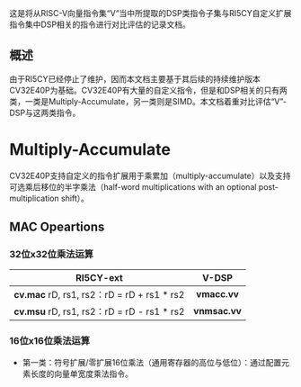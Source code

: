 这是将从RISC-V向量指令集“V“当中所提取的DSP类指令子集与RI5CY自定义扩展指令集中DSP相关的指令进行对比评估的记录文档。



## 概述

由于RI5CY已经停止了维护，因而本文档主要基于其后续的持续维护版本CV32E40P为基础。CV32E40P有大量的自定义指令，但是和DSP相关的只有两类，一类是Multiply-Accumulate，另一类则是SIMD。本文档着重对比评估“V”-DSP与这两类指令。



# Multiply-Accumulate

CV32E40P支持自定义的指令扩展用于乘累加（multiply-accumulate）以及支持可选乘后移位的半字乘法（half-word multiplications with an optional post-multiplication shift）。

## MAC Opeartions

### 32位x32位乘法运算

|                  RI5CY-ext                   |     V-DSP     |
| :------------------------------------------: | :-----------: |
| **cv.mac** rD, rs1, rs2：rD = rD + rs1 * rs2 | **vmacc.vv**  |
| **cv.msu** rD, rs1, rs2：rD = rD - rs1 * rs2 | **vnmsac.vv** |

### 16位x16位乘法运算

- 第一类：符号扩展/零扩展16位乘法（通用寄存器的高位与低位）：通过配置元素长度的向量单宽度乘法指令。


